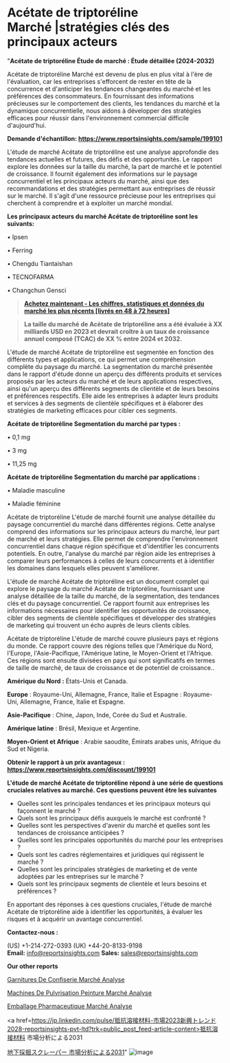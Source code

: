 # Acétate de triptoréline Marché |stratégies clés des principaux acteurs

"<strong>Acétate de triptoréline Étude de marché : Étude détaillée (2024-2032)</strong>

Acétate de triptoréline Marché est devenu de plus en plus vital à l'ère de l'évaluation, car les entreprises s'efforcent de rester en tête de la concurrence et d'anticiper les tendances changeantes du marché et les préférences des consommateurs. En fournissant des informations précieuses sur le comportement des clients, les tendances du marché et la dynamique concurrentielle, nous aidons à développer des stratégies efficaces pour réussir dans l'environnement commercial difficile d'aujourd'hui.

<strong>Demande d'échantillon: <a href=https://www.reportsinsights.com/sample/199101>https://www.reportsinsights.com/sample/199101</a></strong>

L'étude de marché Acétate de triptoréline est une analyse approfondie des tendances actuelles et futures, des défis et des opportunités. Le rapport explore les données sur la taille du marché, la part de marché et le potentiel de croissance. Il fournit également des informations sur le paysage concurrentiel et les principaux acteurs du marché, ainsi que des recommandations et des stratégies permettant aux entreprises de réussir sur le marché. Il s'agit d'une ressource précieuse pour les entreprises qui cherchent à comprendre et à exploiter un marché mondial.

<strong>Les principaux acteurs du marché Acétate de triptoréline sont les suivants:</strong>

• Ipsen

• Ferring

• Chengdu Tiantaishan

• TECNOFARMA

• Changchun Gensci
<blockquote><a href=https://www.reportsinsights.com/buynow/199101><span style=text-decoration: underline;><strong>Achetez maintenant - Les chiffres, statistiques et données du marché les plus récents [livrés en 48 à 72 heures]</strong></span></a></blockquote>
<blockquote><span style=text-decoration: underline;><strong>La taille du marché de Acétate de triptoréline ans a été évaluée à XX milliards USD en 2023 et devrait croître à un taux de croissance annuel composé (TCAC) de XX % entre 2024 et 2032.</strong></span></blockquote>
L'étude de marché Acétate de triptoréline est segmentée en fonction des différents types et applications, ce qui permet une compréhension complète du paysage du marché. La segmentation du marché présentée dans le rapport d'étude donne un aperçu des différents produits et services proposés par les acteurs du marché et de leurs applications respectives, ainsi qu'un aperçu des différents segments de clientèle et de leurs besoins et préférences respectifs. Elle aide les entreprises à adapter leurs produits et services à des segments de clientèle spécifiques et à élaborer des stratégies de marketing efficaces pour cibler ces segments.

<strong>Acétate de triptoréline Segmentation du marché par types :</strong>

• 0,1 mg

• 3 mg

• 11,25 mg

<strong>Acétate de triptoréline Segmentation du marché par applications :</strong>

• Maladie masculine

• Maladie féminine

Acétate de triptoréline L'étude de marché fournit une analyse détaillée du paysage concurrentiel du marché dans différentes régions. Cette analyse comprend des informations sur les principaux acteurs du marché, leur part de marché et leurs stratégies. Elle permet de comprendre l'environnement concurrentiel dans chaque région spécifique et d'identifier les concurrents potentiels. En outre, l'analyse du marché par région aide les entreprises à comparer leurs performances à celles de leurs concurrents et à identifier les domaines dans lesquels elles peuvent s'améliorer.

L'étude de marché Acétate de triptoréline est un document complet qui explore le paysage du marché Acétate de triptoréline, fournissant une analyse détaillée de la taille du marché, de la segmentation, des tendances clés et du paysage concurrentiel. Ce rapport fournit aux entreprises les informations nécessaires pour identifier les opportunités de croissance, cibler des segments de clientèle spécifiques et développer des stratégies de marketing qui trouvent un écho auprès de leurs clients cibles.

Acétate de triptoréline L'étude de marché couvre plusieurs pays et régions du monde. Ce rapport couvre des régions telles que l'Amérique du Nord, l'Europe, l'Asie-Pacifique, l'Amérique latine, le Moyen-Orient et l'Afrique. Ces régions sont ensuite divisées en pays qui sont significatifs en termes de taille de marché, de taux de croissance et de potentiel de croissance..

<strong>Amérique du Nord :</strong> États-Unis et Canada.

<strong>Europe</strong> : Royaume-Uni, Allemagne, France, Italie et Espagne : Royaume-Uni, Allemagne, France, Italie et Espagne.

<strong>Asie-Pacifique</strong> : Chine, Japon, Inde, Corée du Sud et Australie.

<strong>Amérique latine</strong> : Brésil, Mexique et Argentine.

<strong>Moyen-Orient et Afrique</strong> : Arabie saoudite, Émirats arabes unis, Afrique du Sud et Nigeria.

<strong>Obtenir le rapport à un prix avantageux : <a href=https://www.reportsinsights.com/discount/199101>https://www.reportsinsights.com/discount/199101</a></strong>

<strong>L'étude de marché Acétate de triptoréline répond à une série de questions cruciales relatives au marché. Ces questions peuvent être les suivantes</strong>
<ul>
  <li>Quelles sont les principales tendances et les principaux moteurs qui façonnent le marché ?</li>
  <li>Quels sont les principaux défis auxquels le marché est confronté ?</li>
  <li>Quelles sont les perspectives d'avenir du marché et quelles sont les tendances de croissance anticipées ?</li>
  <li>Quelles sont les principales opportunités du marché pour les entreprises ?</li>
  <li>Quels sont les cadres réglementaires et juridiques qui régissent le marché ?</li>
  <li>Quelles sont les principales stratégies de marketing et de vente adoptées par les entreprises sur le marché ?</li>
  <li>Quels sont les principaux segments de clientèle et leurs besoins et préférences ?</li>
</ul>
En apportant des réponses à ces questions cruciales, l'étude de marché Acétate de triptoréline aide à identifier les opportunités, à évaluer les risques et à acquérir un avantage concurrentiel.

<strong>Contactez-nous :</strong>

(US) +1-214-272-0393
(UK) +44-20-8133-9198
<strong>Email:</strong> <a>info@reportsinsights.com</a>
<strong>Sales:</strong> <a>sales@reportsinsights.com</a>

<strong>Our other reports</strong>

<a href=https://www.linkedin.com/pulse/garnitures-de-confiserie-march%C3%A9-rapport-sc%C3%A9nario-dspnc/>Garnitures De Confiserie Marché Analyse</a>

<a href=https://www.linkedin.com/pulse/machines-de-pulv%C3%A9risation-peinture-march%C3%A9-lliwf/>Machines De Pulvrisation Peinture Marché Analyse</a>

<a href=https://www.linkedin.com/pulse/emballage-pharmaceutique-march%C3%A9-moteurs-contraintes-n7cdf/>Emballage Pharmaceutique Marché Analyse</a>

<a href=https://jp.linkedin.com/pulse/抵抗溶接材料-市場2023新興トレンド2028-reportsinsights-pvt-ltd?trk=public_post_feed-article-content>抵抗溶接材料 市場分析による2031</a>

<a href=https://www.linkedin.com/pulse/地下採掘スクレーパー-市場cagr見通し成長2028-reports-insights-expert/>地下採掘スクレーパー 市場分析による2031</a>"
![image](https://github.com/daminid12/RIresearchers/assets/158430485/e53e4d78-5a8c-4948-9dfd-8dd77b139ced)
